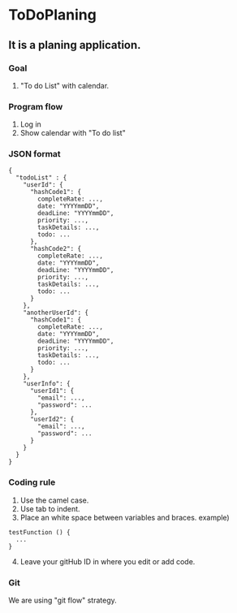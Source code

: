 # ToDoPlaning

## It is a planing application.

### Goal
1. "To do List" with calendar.

### Program flow
1. Log in
2. Show calendar with "To do list"

### JSON format
```
{
  "todoList" : {
    "userId": {
      "hashCode1": {
        completeRate: ...,
        date: "YYYYmmDD",
        deadLine: "YYYYmmDD",
        priority: ...,
        taskDetails: ...,
        todo: ...
      },
      "hashCode2": {
        completeRate: ...,
        date: "YYYYmmDD",
        deadLine: "YYYYmmDD",
        priority: ...,
        taskDetails: ...,
        todo: ...
      }
    },
    "anotherUserId": {
      "hashCode1": {
        completeRate: ...,
        date: "YYYYmmDD",
        deadLine: "YYYYmmDD",
        priority: ...,
        taskDetails: ...,
        todo: ...
      }
    },
    "userInfo": {
      "userId1": {
        "email": ...,
        "password": ...
      },
      "userId2": {
        "email": ...,
        "password": ...
      }
    }
  }
}

```

### Coding rule
1. Use the camel case.
2. Use tab to indent.
3. Place an white space between variables and braces.
  example)
  ```
  testFunction () {
    ...
  }
  ```
4. Leave your gitHub ID in where you edit or add code.

### Git
We are using "git flow" strategy.
